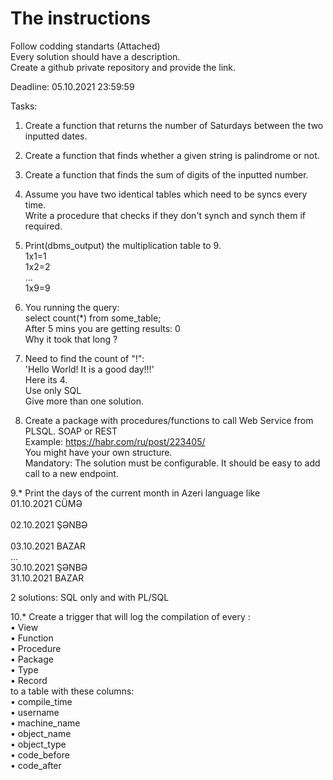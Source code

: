 # The instructions

Follow codding standarts (Attached)<br />
Every solution should have a description.<br />
Create a github private repository and provide the link.<br />

Deadline: 05.10.2021 23:59:59<br />

Tasks:<br />

1. Create a function that returns the number of Saturdays between the two inputted dates.<br />
 
2. Create a function that finds whether a given string is palindrome or not.<br />

3. Create a function that finds the sum of digits of the inputted number.<br />

4. Assume you have two identical tables which need to be syncs every time. <br />
Write a procedure that checks if they don't synch and synch them if required.<br />

5. Print(dbms_output) the multiplication table to 9.<br />
1x1=1<br />
1x2=2<br />
...<br />
1x9=9

6. You running the query:<br />
select count(*) from some_table;<br />
After 5 mins you are getting results: 0<br />
Why it took that long ?<br />

7. Need to find the count of "!":<br />
'Hello World! It is a good day!!!'<br />
Here its 4.<br />
Use only SQL<br />
Give more than one solution.      <br />

8. Create a package with procedures/functions to call Web Service from PLSQL. SOAP or REST<br />
Example: https://habr.com/ru/post/223405/ <br />
You might have your own structure. <br />
Mandatory: The solution must be configurable. It should be easy to add call to a new endpoint.<br />

9.* Print the days of the current month in Azeri language like<br />
01.10.2021	CÜMƏ<br />        
02.10.2021	ŞƏNBƏ<br />   
03.10.2021	BAZAR<br />
...<br />
30.10.2021	ŞƏNBƏ<br />
31.10.2021	BAZAR<br />

2 solutions: SQL only and with PL/SQL<br />

10.* Create a trigger that will log the compilation of every :<br />
•	View<br />
•	Function<br />
•	Procedure<br />
•	Package<br />
•	Type<br />
•	Record<br />
 to a table with these columns: <br />
•	compile_time<br />
•	username<br />
•	machine_name<br />
•	object_name<br />
•	object_type<br />
•	code_before<br />
•	code_after<br />
